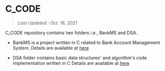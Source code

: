 # C_CODE
 
> _Last Updated : Oct. 16, 2021_

 C_CODE repository contains two folders i.e., BankMS and DSA.
 * BankMS is a project written in C related to Bank Account Management System.
  Details are available at [here](https://github.com/prigta008/C_CODE/tree/main/BankMS)
  
 * DSA folder contains basic data structures' and algorithm's code implementation written in C
  Details are available at [here](https://github.com/prigta008/C_CODE/tree/main/DSA)
  
